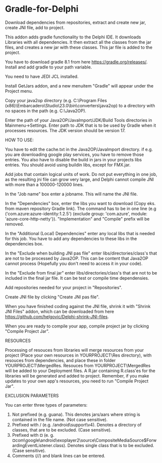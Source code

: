 # Gradle-for-Delphi
Download dependencies from repositories, extract and create new jar, create JNI file, add to project.

This addon adds gradle functionality to the Delphi IDE. It downloads Libraries with all dependencies. It then extract all the classes from the jar files, and creates a new jar with these classes. This jar file is added to the project.  

You have to download gradle 8.1 from here https://gradle.org/releases/.
Install and add gradle to your path variable.

You need to have JEDI JCL installed.

Install GetJars addon, and a new menuitem "Gradle" will appear under the Project menu.

Copy your java2op directory (e.g. C:\Program Files (x86)\Embarcadero\Studio\23.0\bin\converters\java2op) to a directory with no spaces in the path (e.g. C:\Java2OP).

Enter the path of your Java2OP/JavaImport/JDK/Build Tools directories in Mainmenu->Settings.
Enter path to JDK that is to be used by Gradle when it processes resources. The JDK version should be version 17.

HOW TO USE:

You have to edit the cache.txt in the Java2OP/JavaImport directory. if e.g. you are downloading google play services, you have to remove those entries. 
You also have to disable the build in jars in your projects libs entries. You should avoid using buildin libs, except for FMX.jar.

Add jobs that contain logical units of work. Do not put everything in one job, as the resulting jni file can grow very large, and Delphi cannot compile JNI with more than a 100000-120000 lines.

In the "Job name" box enter a jobname. This will name the JNI file.

In the "Dependencies" box, enter the libs you want to download (Copy eks. from maven repository Gradle link). The command has to be in one line 
(e.g ('com.azure:azure-identity:1.2.5') {exclude group: 'com.azure', module: 'azure-core-http-netty'}). "Implementation" and "Compile" prefix will be removed. 

In the "Additional (Local) Dependencies" enter any local libs that is needed for this job.
You have to add any dependencies to these libs in the dependencies box.

In the "Exclude when building JNI pas file" enter libs/directories/class's that are not to be processed by Java2OP. This can be content that Java2OP cannot process (Hopefully you don't need to access it in your code).

In the "Exclude from final jar" enter libs/directories/class's that are not to be included in the final jar file. It can be test or compile time dependensies.

Add repositories needed for your project in "Repositories".

Create JNI file by clicking "Create JNI pas file".

When you have finished coding against the JNI file, shrink it with "Shrink JNI Files" addon, which can be downloaded from here https://github.com/helgovic/Delphi-shrink-JNI-files.

When you are ready to compile your app, compile project jar by clicking "Compile Project Jar".

RESOURCES

Processing of resouces from libraries will merge resources from your project (Place your own resources in YOURPROJECT\Res directory), with resouces from dependencies, and place these in folder YOURPROJECT\MergedRes. Resouces from YOURPROJECT\MergedRes will be added to your Deployment files. A R.jar containing R.class'es for the libraries will be generated and added to project. Remember, if you make updates to your own app's resources, you need to run "Compile Project Jar". 

EXCLUSION PARAMETERS

You can enter three types of parameters:
1. Not prefixed (e.g. guana). This denotes jars/aars where string is contained in the file name. (Not case sensitive).
2. Prefixed with / (e.g. /android\support\v4). Denotes a directory of classes, that are to be excluded. (Case sensitive).
3. Prefixed with ¤ (e. g. ¤com\google\android\exoplayer2\source\CompositeMediaSource$ForwardingEventListener.class). Denotes single class that is to be excluded. (Case sensitive).
4. Comments (//) and blank lines can be entered.


